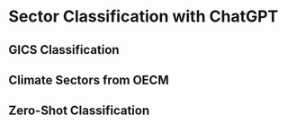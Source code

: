 # Sector Classification with ChatGPT

## GICS Classification

## Climate Sectors from OECM

## Zero-Shot Classification